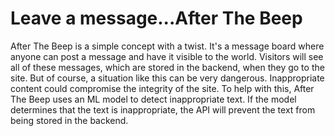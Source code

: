 # Leave a message...After The Beep
After The Beep is a simple concept with a twist. It's a message board where anyone can post a message and have it visible to the world. Visitors will see all of these messages, which are stored in the backend, when they go to the site. But of course, a situation like this can be very dangerous. Inappropriate content could compromise the integrity of the site. To help with this, After The Beep uses an ML model to detect inappropriate text. If the model determines that the text is inappropriate, the API will prevent the text from being stored in the backend.